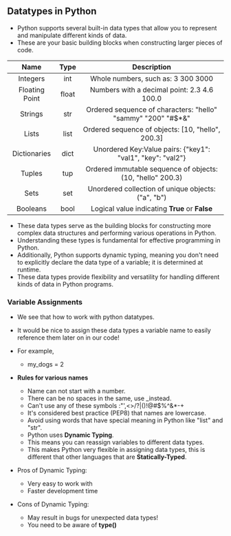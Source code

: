 ## Datatypes in Python

- Python supports several built-in data types that allow you to represent and manipulate different kinds of data.
- These are your basic building blocks when constructing larger pieces of code.


|      Name      | Type  |                          Description                          |
|:--------------:|:-----:|:-------------------------------------------------------------:|
|    Integers    |  int  | Whole numbers, such as: 3  300 3000                           |
| Floating Point | float | Numbers with a decimal point: 2.3  4.6  100.0                 |
|    Strings     |  str  | Ordered sequence of characters: "hello" "sammy" "200" "#$*&"  |
|     Lists      | list  | Ordered sequence of objects: [10, "hello", 200.3]             |
|  Dictionaries  | dict  | Unordered Key:Value pairs: {"key1": "val1", "key": "val2"}    |
|     Tuples     |  tup  | Ordered immutable sequence of objects: (10, "hello" 200.3)    |
|      Sets      |  set  | Unordered collection of unique objects: ("a", "b")            |
|    Booleans    | bool  | Logical value indicating **True** or **False**                        |


- These data types serve as the building blocks for constructing more complex data structures and performing various operations in Python.
- Understanding these types is fundamental for effective programming in Python.
- Additionally, Python supports dynamic typing, meaning you don't need to explicitly declare the data type of a variable; it is determined at runtime.
- These data types provide flexibility and versatility for handling different kinds of data in Python programs.


### Variable Assignments
- We see that how to work with python datatypes.
- It would be nice to assign these data types a variable name to easily reference them later on in our code!
- For example,
  - my_dogs = 2
- **Rules for various names**
  - Name can not start with a number.
  - There can be no spaces in the same, use _instead.
  - Can't use any of these symbols :"',<>/?|\()!@#$%^&*-+
  - It's considered best practice (PEP8) that names are lowercase.
  - Avoid using words that have special meaning in Python like "list" and "str".
  - Python uses **Dynamic Typing**.
  - This means you can reassign variables to different data types.
  - This makes Python very flexible in assigning data types, this is different that other languages that are **Statically-Typed**.

- Pros of Dynamic Typing:
  - Very easy to work with
  - Faster development time
- Cons of Dynamic Typing:
  - May result in bugs for unexpected data types!
  - You need to be aware of **type()**